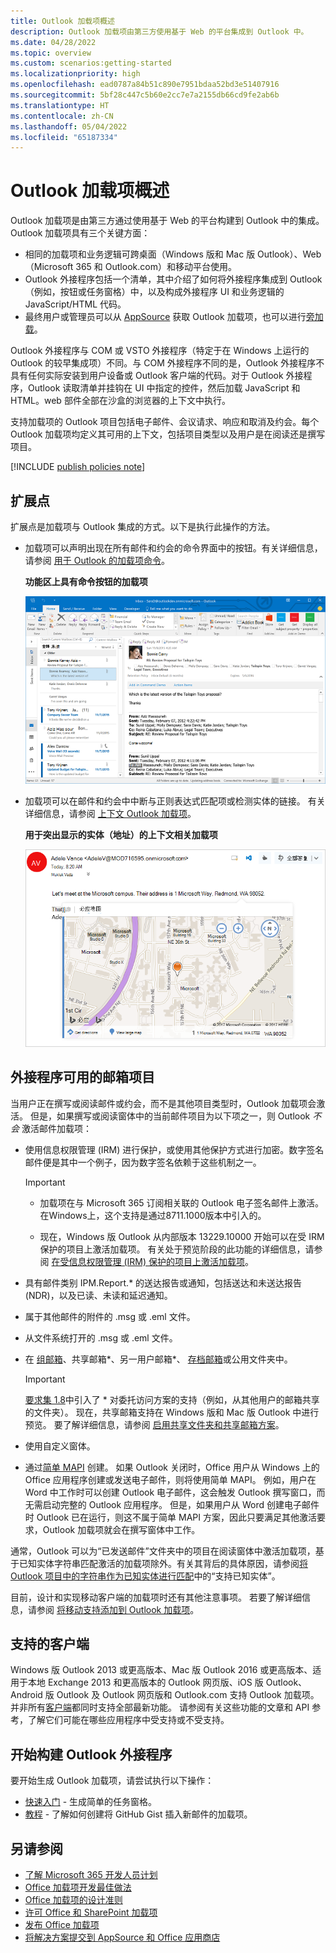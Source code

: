 ```yaml
---
title: Outlook 加载项概述
description: Outlook 加载项由第三方使用基于 Web 的平台集成到 Outlook 中。
ms.date: 04/28/2022
ms.topic: overview
ms.custom: scenarios:getting-started
ms.localizationpriority: high
ms.openlocfilehash: ead0787a84b51c890e7951bdaa52bd3e51407916
ms.sourcegitcommit: 5bf28c447c5b60e2cc7e7a2155db66cd9fe2ab6b
ms.translationtype: HT
ms.contentlocale: zh-CN
ms.lasthandoff: 05/04/2022
ms.locfileid: "65187334"
---
```

# <a name="outlook-add-ins-overview"></a>Outlook 加载项概述

Outlook 加载项是由第三方通过使用基于 Web 的平台构建到 Outlook 中的集成。Outlook 加载项具有三个关键方面：

- 相同的加载项和业务逻辑可跨桌面（Windows 版和 Mac 版 Outlook）、Web（Microsoft 365 和 Outlook.com）和移动平台使用。
- Outlook 外接程序包括一个清单，其中介绍了如何将外接程序集成到 Outlook（例如，按钮或任务窗格）中，以及构成外接程序 UI 和业务逻辑的 JavaScript/HTML 代码。
- 最终用户或管理员可以从 [AppSource](https://appsource.microsoft.com) 获取 Outlook 加载项，也可以进行[旁加载](sideload-outlook-add-ins-for-testing.md)。

Outlook 外接程序与 COM 或 VSTO 外接程序（特定于在 Windows 上运行的 Outlook 的较早集成项）不同。与 COM 外接程序不同的是，Outlook 外接程序不具有任何实际安装到用户设备或 Outlook 客户端的代码。对于 Outlook 外接程序，Outlook 读取清单并挂钩在 UI 中指定的控件，然后加载 JavaScript 和 HTML。web 部件全部在沙盒的浏览器的上下文中执行。

支持加载项的 Outlook 项目包括电子邮件、会议请求、响应和取消及约会。每个 Outlook 加载项均定义其可用的上下文，包括项目类型以及用户是在阅读还是撰写项目。

[!INCLUDE [publish policies note](../includes/note-publish-policies.md)]

## <a name="extension-points"></a>扩展点

扩展点是加载项与 Outlook 集成的方式。以下是执行此操作的方法。

- 加载项可以声明出现在所有邮件和约会的命令界面中的按钮。有关详细信息，请参阅 [用于 Outlook 的加载项命令](add-in-commands-for-outlook.md)。

    **功能区上具有命令按钮的加载项**

    ![加载项命令无 UI 形状。](../images/uiless-command-shape.png)

- 加载项可以在邮件和约会中中断与正则表达式匹配项或检测实体的链接。 有关详细信息，请参阅 [上下文 Outlook 加载项](contextual-outlook-add-ins.md)。

    **用于突出显示的实体（地址）的上下文相关加载项**

    ![在卡片中显示上下文相关应用。](../images/outlook-detected-entity-card.png)

## <a name="mailbox-items-available-to-add-ins"></a>外接程序可用的邮箱项目

当用户正在撰写或阅读邮件或约会，而不是其他项目类型时，Outlook 加载项会激活。 但是，如果撰写或阅读窗体中的当前邮件项目为以下项之一，则 Outlook *不会* 激活邮件加载项：

- 使用信息权限管理 (IRM) 进行保护，或使用其他保护方式进行加密。数字签名邮件便是其中一个例子，因为数字签名依赖于这些机制之一。

  > [!IMPORTANT]
  >
  > - 加载项在与 Microsoft 365 订阅相关联的 Outlook 电子签名邮件上激活。 在Windows上，这个支持是通过8711.1000版本中引入的。
  >
  > - 现在，Windows 版 Outlook 从内部版本 13229.10000 开始可以在受 IRM 保护的项目上激活加载项。 有关处于预览阶段的此功能的详细信息，请参阅 [在受信息权限管理 (IRM) 保护的项目上激活加载项](/javascript/api/requirement-sets/outlook/preview-requirement-set/outlook-requirement-set-preview#add-in-activation-on-items-protected-by-information-rights-management-irm)。

- 具有邮件类别 IPM.Report.* 的送达报告或通知，包括送达和未送达报告 (NDR)，以及已读、未读和延迟通知。

- 属于其他邮件的附件的 .msg 或 .eml 文件。

- 从文件系统打开的 .msg 或 .eml 文件。

- 在 [组邮箱](/microsoft-365/admin/create-groups/compare-groups?view=o365-worldwide&preserve-view=true#shared-mailboxes)、共享邮箱\*、另一用户邮箱\*、 [存档邮箱](/office365/servicedescriptions/exchange-online-archiving-service-description/archive-features#archive-mailbox)或公用文件夹中。

  > [!IMPORTANT]
  > [要求集 1.8](/javascript/api/requirement-sets/outlook/requirement-set-1.8/outlook-requirement-set-1.8)中引入了 \* 对委托访问方案的支持（例如，从其他用户的邮箱共享的文件夹）。 现在，共享邮箱支持在 Windows 版和 Mac 版 Outlook 中进行预览。 要了解详细信息，请参阅 [启用共享文件夹和共享邮箱方案](delegate-access.md)。

- 使用自定义窗体。

- 通过[简单 MAPI](https://support.microsoft.com/topic/a3d3f856-eaf6-b6d8-3617-186c0a1123c5) 创建。 如果 Outlook 关闭时，Office 用户从 Windows 上的 Office 应用程序创建或发送电子邮件，则将使用简单 MAPI。 例如，用户在 Word 中工作时可以创建 Outlook 电子邮件，这会触发 Outlook 撰写窗口，而无需启动完整的 Outlook 应用程序。 但是，如果用户从 Word 创建电子邮件时 Outlook 已在运行，则这不属于简单 MAPI 方案，因此只要满足其他激活要求，Outlook 加载项就会在撰写窗体中工作。

通常，Outlook 可以为“已发送邮件”文件夹中的项目在阅读窗体中激活加载项，基于已知实体字符串匹配激活的加载项除外。有关其背后的具体原因，请参阅[将 Outlook 项目中的字符串作为已知实体进行匹配](match-strings-in-an-item-as-well-known-entities.md)中的“支持已知实体”。

目前，设计和实现移动客户端的加载项时还有其他注意事项。 若要了解详细信息，请参阅 [将移动支持添加到 Outlook 加载项](add-mobile-support.md#compose-mode-and-appointments)。

## <a name="supported-clients"></a>支持的客户端

Windows 版 Outlook 2013 或更高版本、Mac 版 Outlook 2016 或更高版本、适用于本地 Exchange 2013 和更高版本的 Outlook 网页版、iOS 版 Outlook、Android 版 Outlook 及 Outlook 网页版和 Outlook.com 支持 Outlook 加载项。 并非所有[客户端](/javascript/api/requirement-sets/outlook/outlook-api-requirement-sets#requirement-sets-supported-by-exchange-servers-and-outlook-clients)都同时支持全部最新功能。 请参阅有关这些功能的文章和 API 参考，了解它们可能在哪些应用程序中受支持或不受支持。

## <a name="get-started-building-outlook-add-ins"></a>开始构建 Outlook 外接程序

要开始生成 Outlook 加载项，请尝试执行以下操作：

- [快速入门](../quickstarts/outlook-quickstart.md) - 生成简单的任务窗格。
- [教程](../tutorials/outlook-tutorial.md) - 了解如何创建将 GitHub Gist 插入新邮件的加载项。

## <a name="see-also"></a>另请参阅

- [了解 Microsoft 365 开发人员计划](https://developer.microsoft.com/microsoft-365/dev-program)
- [Office 加载项开发最佳做法](../concepts/add-in-development-best-practices.md)
- [Office 加载项的设计准则](../design/add-in-design.md)
- [许可 Office 和 SharePoint 加载项](/office/dev/store/license-your-add-ins)
- [发布 Office 加载项](../publish/publish.md)
- [将解决方案提交到 AppSource 和 Office 应用商店](/office/dev/store/submit-to-the-office-store)
